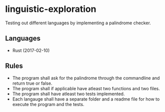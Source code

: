 # linguistic-exploration
Testing out different languages by implementing a palindrome checker.

## Languages
* Rust (2017-02-10)

## Rules
* The program shall ask for the palindrome through the commandline and return true or false.
* The program shall if applicable have atleast two functions and two files.
* The program shall have atleast two tests implemented.
* Each langauge shall have a separate folder and a readme file for how to execute the program and the tests.
